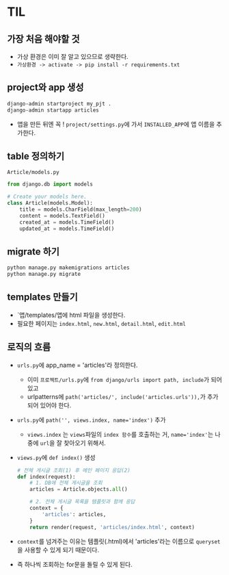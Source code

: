 # TIL 

## 가장 처음 해야할 것 
- 가상 환경은 이미 잘 알고 있으므로 생략한다. 
- `가상환경 -> activate -> pip install -r requirements.txt`

## project와 app 생성 

```bash 
django-admin startproject my_pjt .
django-admin startapp articles 
```
- 앱을 만든 뒤엔 꼭 ! `project/settings.py`에 가서 `INSTALLED_APP`에 앱 이름을 추가한다. 

## table 정의하기 
`Article/models.py`
```python 
from django.db import models

# Create your models here.
class Article(models.Model):
    title = models.CharField(max_length=200)
    content = models.TextField()
    created_at = models.TimeField()
    updated_at = models.TimeField()
```
## migrate 하기 
```bash 
python manage.py makemigrations articles 
python manage.py migrate
```

## templates 만들기 
- `앱/templates/앱에 html 파일을 생성한다. 
- 필요한 페이지는 `index.html`, `new.html`, `detail.html`, `edit.html`

## 로직의 흐름 
- `urls.py`에 app_name = 'articles'라 정의한다. 
  - 이미 `프로젝트/urls.py`에 `from django/urls import path, include`가 되어있고 
  - urlpatterns에 `path('articles/', include('articles.urls')),`가 추가 되어 있어야 한다. 

- `urls.py`에 `path('', views.index, name='index')` 추가
  - `views.index` 는 `views`파일의 `index 함수`를 호출하는 거, `name='index'`는 나중에 `url`을 잘 찾아오기 위해서. 
- `views.py`에 `def index()` 생성 
  ```python 
  # 전체 게시글 조회(1) 후 메인 페이지 응답(2)
  def index(request):
      # 1. DB에 전체 게시글을 조회
      articles = Article.objects.all()

      # 2. 전체 게시글 목록을 템플릿과 함께 응답
      context = {
          'articles': articles,
      }
      return render(request, 'articles/index.html', context)
  ```
- `context`를 넘겨주는 이유는 템플릿(.html)에서 'articles'라는 이름으로 `queryset`을 사용할 수 있게 되기 때문이다. 
- 즉 하나씩 조회하는 for문을 돌릴 수 있게 된다. 